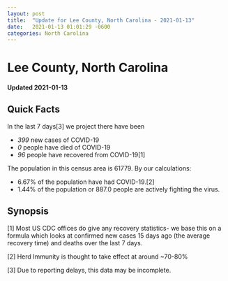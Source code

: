 ```yaml
---
layout: post
title:  "Update for Lee County, North Carolina - 2021-01-13"
date:   2021-01-13 01:01:29 -0600
categories: North Carolina
---
```


# Lee County, North Carolina
#### Updated 2021-01-13

## Quick Facts

In the last 7 days[3] we project there have been
- *399* new cases of COVID-19
- *0* people have died of COVID-19
- *96* people have recovered from COVID-19[1]

The population in this census area is 61779. By our calculations:
- 6.67% of the population have had COVID-19.[2]
- 1.44% of the population or 887.0 people are actively fighting the virus.

## Synopsis




[1] Most US CDC offices do give any recovery statistics- we base this on a formula which looks at confirmed new cases
15 days ago (the average recovery time) and deaths over the last 7 days.

[2] Herd Immunity is thought to take effect at around ~70-80%

[3] Due to reporting delays, this data may be incomplete.
 
    